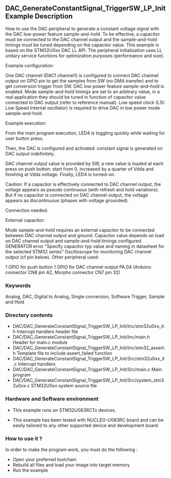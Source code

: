## <b>DAC_GenerateConstantSignal_TriggerSW_LP_Init Example Description</b>

How to use the DAC peripheral to generate a constant voltage signal with the DAC
low-power feature sample-and-hold. To be effective, a capacitor must be
connected to the DAC channel output and the sample-and-hold timings must be
tuned depending on the capacitor value. This example is based on the
STM32U0xx DAC LL API. The peripheral initialization uses
LL unitary service functions for optimization purposes (performance and size).

Example configuration:

One DAC channel (DAC1 channel1) is configured to connect DAC channel output on GPIO pin
to get the samples from SW (no DMA transfer) and to get conversion trigger from SW.
DAC low power feature sample-and-hold is enabled. Mode sample-and-hold timings
are set to an arbitrary value, in a real application they should be tuned
in function of capacitor value connected to DAC output (refer to reference manual).
Low speed clock (LSI: Low Speed Internal oscillator) is required
to drive DAC in low power mode sample-and-hold.

Example execution:

From the main program execution, LED4 is toggling quickly while waiting for
user button press.

Then, the DAC is configured and activated: constant signal is generated on DAC output
indefinitely.

DAC channel output value is provided by SW, a new value is loaded
at each press on push button: start from 0, increased by a quarter of Vdda and
finishing at Vdda voltage.
Finally, LED4 is turned-on.

Caution: If a capacitor is effectively connected to DAC channel output,
         the voltage appears as pseudo continuous (with refresh and hold variations).
         But if no capacitor is connected on DAC channel output,
         the voltage appears as discontinuous (phases with voltage grounded).

Connection needed:

External capacitor:

  Mode sample-and-hold requires an external capacitor
  to be connected between DAC channel output and ground.
  Capacitor value depends on load on DAC channel output and 
  sample-and-hold timings configured.
  GENERATOR error "Specify capacitor typ value and naming in datasheet for the selected STM32 series"
Oscilloscope for monitoring DAC channel output (cf pin below).
Other peripheral used:

  1 GPIO for push button
  1 GPIO for DAC channel output PA.04 (Arduino connector CN8 pin A2, Morpho connector CN7 pin 32)
  
### <b>Keywords</b>

Analog, DAC, Digital to Analog, Single conversion,  Software Trigger, Sample and Hold

### <b>Directory contents</b>

  - DAC/DAC_GenerateConstantSignal_TriggerSW_LP_Init/Inc/stm32u0xx_it.h          Interrupt handlers header file
  - DAC/DAC_GenerateConstantSignal_TriggerSW_LP_Init/Inc/main.h                  Header for main.c module
  - DAC/DAC_GenerateConstantSignal_TriggerSW_LP_Init/Inc/stm32_assert.h          Template file to include assert_failed function
  - DAC/DAC_GenerateConstantSignal_TriggerSW_LP_Init/Src/stm32u0xx_it.c          Interrupt handlers
  - DAC/DAC_GenerateConstantSignal_TriggerSW_LP_Init/Src/main.c                  Main program
  - DAC/DAC_GenerateConstantSignal_TriggerSW_LP_Init/Src/system_stm32u0xx.c      STM32U0xx system source file


### <b>Hardware and Software environment</b>

  - This example runs on STM32U083RCTx devices.
    
  - This example has been tested with NUCLEO-U083RC board and can be
    easily tailored to any other supported device and development board.

### <b>How to use it ?</b>  

In order to make the program work, you must do the following :

 - Open your preferred toolchain
 - Rebuild all files and load your image into target memory
 - Run the example

